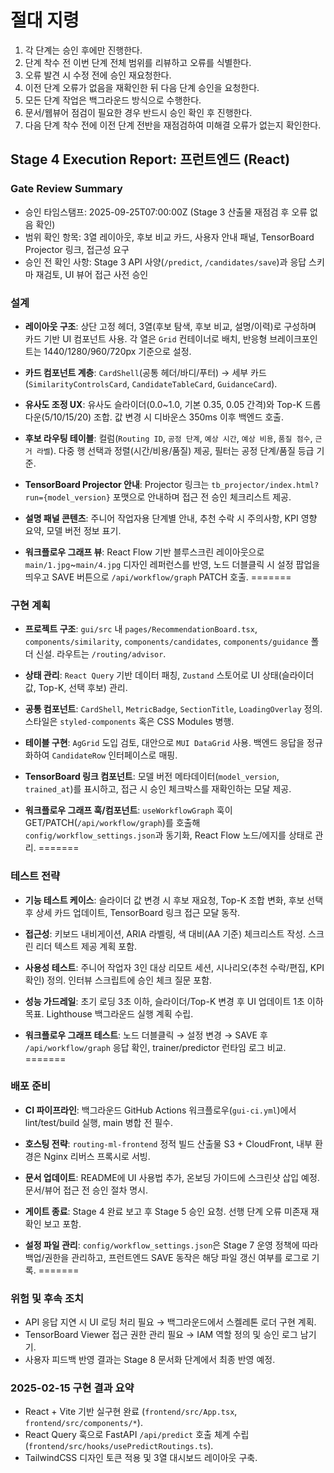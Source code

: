 # 절대 지령
1. 각 단계는 승인 후에만 진행한다.
2. 단계 착수 전 이번 단계 전체 범위를 리뷰하고 오류를 식별한다.
3. 오류 발견 시 수정 전에 승인 재요청한다.
4. 이전 단계 오류가 없음을 재확인한 뒤 다음 단계 승인을 요청한다.
5. 모든 단계 작업은 백그라운드 방식으로 수행한다.
6. 문서/웹뷰어 점검이 필요한 경우 반드시 승인 확인 후 진행한다.
7. 다음 단계 착수 전에 이전 단계 전반을 재점검하여 미해결 오류가 없는지 확인한다.

## Stage 4 Execution Report: 프런트엔드 (React)

### Gate Review Summary
- 승인 타임스탬프: 2025-09-25T07:00:00Z (Stage 3 산출물 재점검 후 오류 없음 확인)
- 범위 확인 항목: 3열 레이아웃, 후보 비교 카드, 사용자 안내 패널, TensorBoard Projector 링크, 접근성 요구
- 승인 전 확인 사항: Stage 3 API 사양(`/predict`, `/candidates/save`)과 응답 스키마 재검토, UI 뷰어 접근 사전 승인

### 설계
- **레이아웃 구조**: 상단 고정 헤더, 3열(후보 탐색, 후보 비교, 설명/이력)로 구성하며 카드 기반 UI 컴포넌트 사용. 각 열은 `Grid` 컨테이너로 배치, 반응형 브레이크포인트는 1440/1280/960/720px 기준으로 설정.
- **카드 컴포넌트 계층**: `CardShell`(공통 헤더/바디/푸터) → 세부 카드(`SimilarityControlsCard`, `CandidateTableCard`, `GuidanceCard`).
- **유사도 조정 UX**: 유사도 슬라이더(0.0~1.0, 기본 0.35, 0.05 간격)와 Top-K 드롭다운(5/10/15/20) 조합. 값 변경 시 디바운스 350ms 이후 백엔드 호출.
- **후보 라우팅 테이블**: 컬럼(`Routing ID`, `공정 단계`, `예상 시간`, `예상 비용`, `품질 점수`, `근거 라벨`). 다중 행 선택과 정렬(시간/비용/품질) 제공, 필터는 공정 단계/품질 등급 기준.
- **TensorBoard Projector 안내**: Projector 링크는 `tb_projector/index.html?run={model_version}` 포맷으로 안내하며 접근 전 승인 체크리스트 제공.
- **설명 패널 콘텐츠**: 주니어 작업자용 단계별 안내, 추천 수락 시 주의사항, KPI 영향 요약, 모델 버전 정보 표기.

- **워크플로우 그래프 뷰**: React Flow 기반 블루스크린 레이아웃으로 `main/1.jpg`~`main/4.jpg` 디자인 레퍼런스를 반영, 노드 더블클릭 시 설정 팝업을 띄우고 SAVE 버튼으로 `/api/workflow/graph` PATCH 호출.
=======


### 구현 계획
- **프로젝트 구조**: `gui/src` 내 `pages/RecommendationBoard.tsx`, `components/similarity`, `components/candidates`, `components/guidance` 폴더 신설. 라우트는 `/routing/advisor`.
- **상태 관리**: `React Query` 기반 데이터 패칭, `Zustand` 스토어로 UI 상태(슬라이더 값, Top-K, 선택 후보) 관리.
- **공통 컴포넌트**: `CardShell`, `MetricBadge`, `SectionTitle`, `LoadingOverlay` 정의. 스타일은 `styled-components` 혹은 CSS Modules 병행.
- **테이블 구현**: `AgGrid` 도입 검토, 대안으로 `MUI DataGrid` 사용. 백엔드 응답을 정규화하여 `CandidateRow` 인터페이스로 매핑.
- **TensorBoard 링크 컴포넌트**: 모델 버전 메타데이터(`model_version`, `trained_at`)를 표시하고, 접근 시 승인 체크박스를 재확인하는 모달 제공.

- **워크플로우 그래프 훅/컴포넌트**: `useWorkflowGraph` 훅이 GET/PATCH(`/api/workflow/graph`)를 호출해 `config/workflow_settings.json`과 동기화, React Flow 노드/에지를 상태로 관리.
=======


### 테스트 전략
- **기능 테스트 케이스**: 슬라이더 값 변경 시 후보 재요청, Top-K 조합 변화, 후보 선택 후 상세 카드 업데이트, TensorBoard 링크 접근 모달 동작.
- **접근성**: 키보드 내비게이션, ARIA 라벨링, 색 대비(AA 기준) 체크리스트 작성. 스크린 리더 텍스트 제공 계획 포함.
- **사용성 테스트**: 주니어 작업자 3인 대상 리모트 세션, 시나리오(추천 수락/편집, KPI 확인) 정의. 인터뷰 스크립트에 승인 체크 질문 포함.
- **성능 가드레일**: 초기 로딩 3초 이하, 슬라이더/Top-K 변경 후 UI 업데이트 1초 이하 목표. Lighthouse 백그라운드 실행 계획 수립.

- **워크플로우 그래프 테스트**: 노드 더블클릭 → 설정 변경 → SAVE 후 `/api/workflow/graph` 응답 확인, trainer/predictor 런타임 로그 비교.
=======


### 배포 준비
- **CI 파이프라인**: 백그라운드 GitHub Actions 워크플로우(`gui-ci.yml`)에서 lint/test/build 실행, main 병합 전 필수.
- **호스팅 전략**: `routing-ml-frontend` 정적 빌드 산출물 S3 + CloudFront, 내부 환경은 Nginx 리버스 프록시로 서빙.
- **문서 업데이트**: README에 UI 사용법 추가, 온보딩 가이드에 스크린샷 삽입 예정. 문서/뷰어 접근 전 승인 절차 명시.
- **게이트 종료**: Stage 4 완료 보고 후 Stage 5 승인 요청. 선행 단계 오류 미존재 재확인 보고 포함.

- **설정 파일 관리**: `config/workflow_settings.json`은 Stage 7 운영 정책에 따라 백업/권한을 관리하고, 프런트엔드 SAVE 동작은 해당 파일 갱신 여부를 로그로 기록.
=======


### 위험 및 후속 조치
- API 응답 지연 시 UI 로딩 처리 필요 → 백그라운드에서 스켈레톤 로더 구현 계획.
- TensorBoard Viewer 접근 권한 관리 필요 → IAM 역할 정의 및 승인 로그 남기기.
- 사용자 피드백 반영 결과는 Stage 8 문서화 단계에서 최종 반영 예정.

### 2025-02-15 구현 결과 요약
- React + Vite 기반 실구현 완료 (`frontend/src/App.tsx`, `frontend/src/components/*`).
- React Query 훅으로 FastAPI `/api/predict` 호출 체계 수립 (`frontend/src/hooks/usePredictRoutings.ts`).
- TailwindCSS 디자인 토큰 적용 및 3열 대시보드 레이아웃 구축.
